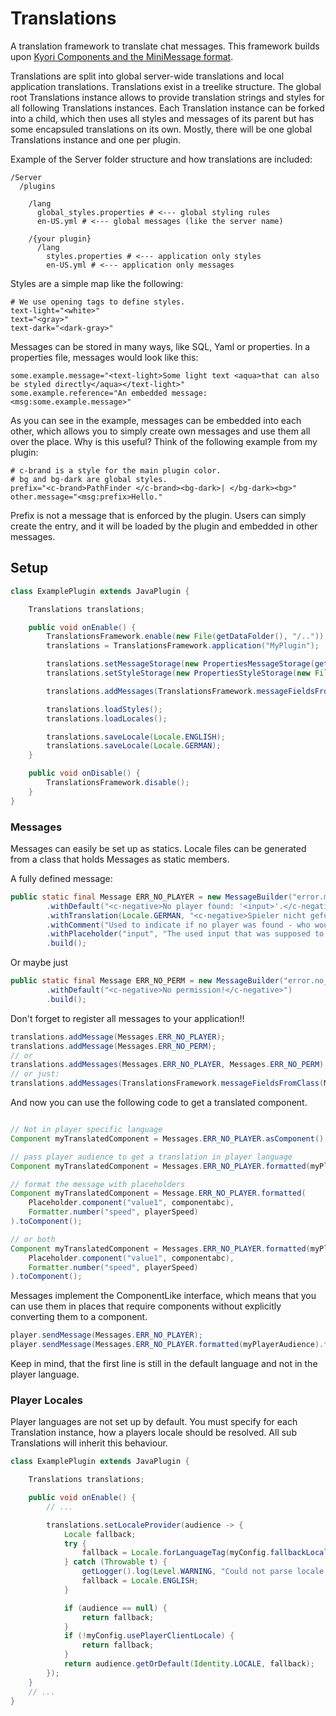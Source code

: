 # Translations

A translation framework to translate chat messages.
This framework builds upon [Kyori Components and the MiniMessage format](https://docs.adventure.kyori.net/minimessage/format.html).

Translations are split into global server-wide translations and local application translations.
Translations exist in a treelike structure.
The global root Translations instance allows to provide translation strings and styles for all following Translations instances.
Each Translation instance can be forked into a child, which then uses all styles and messages of its parent but has some
encapsuled translations on its own. Mostly, there will be one global Translations instance and one per plugin.

Example of the Server folder structure and how translations are included:
```YML
/Server
  /plugins
    
    /lang
      global_styles.properties # <--- global styling rules
      en-US.yml # <--- global messages (like the server name)
    
    /{your plugin}
      /lang
        styles.properties # <--- application only styles
        en-US.yml # <--- application only messages
```

Styles are a simple map like the following:
```properties
# We use opening tags to define styles.
text-light="<white>"
text="<gray>"
text-dark="<dark-gray>"
```

Messages can be stored in many ways, like SQL, Yaml or properties.
In a properties file, messages would look like this:
```properties
some.example.message="<text-light>Some light text <aqua>that can also be styled directly</aqua></text-light>"
some.example.reference="An embedded message: <msg:some.example.message>"
```

As you can see in the example, messages can be embedded into each other, which
allows you to simply create own messages and use them all over the place.
Why is this useful? Think of the following example from my plugin:
```properties
# c-brand is a style for the main plugin color.
# bg and bg-dark are global styles.
prefix="<c-brand>PathFinder </c-brand><bg-dark>| </bg-dark><bg>"
other.message="<msg:prefix>Hello."
```
Prefix is not a message that is enforced by the plugin.
Users can simply create the entry, and it will be loaded by the plugin and
embedded in other messages.

## Setup

```Java
class ExamplePlugin extends JavaPlugin {

    Translations translations;

    public void onEnable() {
        TranslationsFramework.enable(new File(getDataFolder(), "/.."));
        translations = TranslationsFramework.application("MyPlugin");

        translations.setMessageStorage(new PropertiesMessageStorage(getLogger(), new File(getDataFolder(), "/lang/")));
        translations.setStyleStorage(new PropertiesStyleStorage(new File(getDataFolder(), "/lang/styles.properties")));

        translations.addMessages(TranslationsFramework.messageFieldsFromClass(Messages.class));

        translations.loadStyles();
        translations.loadLocales();

        translations.saveLocale(Locale.ENGLISH);
        translations.saveLocale(Locale.GERMAN);
    }

    public void onDisable() {
        TranslationsFramework.disable();
    }
}
```

### Messages

Messages can easily be set up as statics.
Locale files can be generated from a class that holds Messages
as static members.

A fully defined message:
```Java
public static final Message ERR_NO_PLAYER = new MessageBuilder("error.must_be_player")
        .withDefault("<c-negative>No player found: '<input>'.</c-negative>")
        .withTranslation(Locale.GERMAN, "<c-negative>Spieler nicht gefunden: '<input>'.</c-negative>")
        .withComment("Used to indicate if no player was found - who would have thought :P")
        .withPlaceholder("input", "The used input that was supposed to be a playername.")
        .build();
```

Or maybe just
```Java
public static final Message ERR_NO_PERM = new MessageBuilder("error.no_perm")
        .withDefault("<c-negative>No permission!</c-negative>")
        .build();
```

Don't forget to register all messages to your application!!
```Java
translations.addMessage(Messages.ERR_NO_PLAYER);
translations.addMessage(Messages.ERR_NO_PERM);
// or
translations.addMessages(Messages.ERR_NO_PLAYER, Messages.ERR_NO_PERM);
// or just:
translations.addMessages(TranslationsFramework.messageFieldsFromClass(Messages.class));
```

And now you can use the following code to get a translated component.

```Java

// Not in player specific language
Component myTranslatedComponent = Messages.ERR_NO_PLAYER.asComponent();

// pass player audience to get a translation in player language
Component myTranslatedComponent = Messages.ERR_NO_PLAYER.formatted(myPlayerAudience).asComponent();

// format the message with placeholders
Component myTranslatedComponent = Message.ERR_NO_PLAYER.formatted(
    Placeholder.component("value1", componentabc),
    Formatter.number("speed", playerSpeed)
).toComponent();

// or both
Component myTranslatedComponent = Messages.ERR_NO_PLAYER.formatted(myPlayerAudience).formatted(
    Placeholder.component("value1", componentabc),
    Formatter.number("speed", playerSpeed)
).toComponent();

```

Messages implement the ComponentLike interface, which means that you can use them in places that require components without
explicitly converting them to a component.
```Java
player.sendMessage(Messages.ERR_NO_PLAYER);
player.sendMessage(Messages.ERR_NO_PLAYER.formatted(myPlayerAudience).formatted(...));
```

Keep in mind, that the first line is still in the default language and not in the player language.

### Player Locales

Player languages are not set up by default.
You must specify for each Translation instance, how a players locale should be resolved. All sub Translations will inherit
this behaviour.

```Java
class ExamplePlugin extends JavaPlugin {

    Translations translations;

    public void onEnable() {
        // ...

        translations.setLocaleProvider(audience -> {
            Locale fallback;
            try {
                fallback = Locale.forLanguageTag(myConfig.fallbackLocale);
            } catch (Throwable t) {
                getLogger().log(Level.WARNING, "Could not parse locale tag '" + fileConfig.fallbackLocale + "'. Using 'en' instead.");
                fallback = Locale.ENGLISH;
            }

            if (audience == null) {
                return fallback;
            }
            if (!myConfig.usePlayerClientLocale) {
                return fallback;
            }
            return audience.getOrDefault(Identity.LOCALE, fallback);
        });
    }
    // ...
}
```

